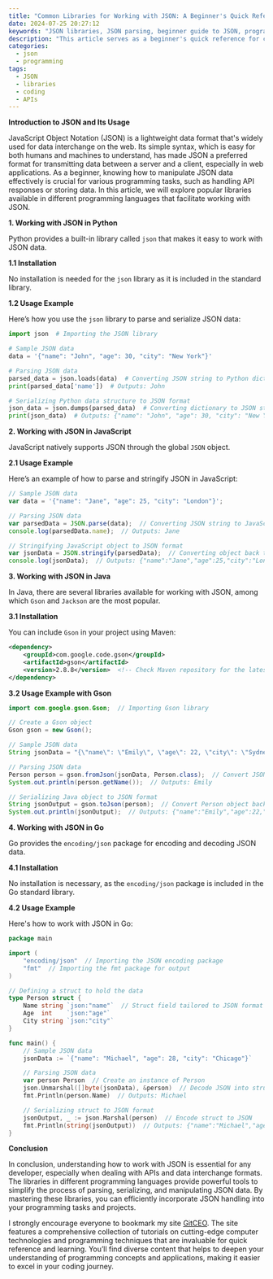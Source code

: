 ```yaml
---
title: "Common Libraries for Working with JSON: A Beginner's Quick Reference"
date: 2024-07-25 20:27:12
keywords: "JSON libraries, JSON parsing, beginner guide to JSON, programming with JSON, JSON manipulation, JSON in Python, JSON in JavaScript"
description: "This article serves as a beginner's quick reference for common libraries used to work with JSON in various programming languages. JSON, or JavaScript Object Notation, is a lightweight data interchange format that is easy for humans to read and write, and easy for machines to parse and generate. This guide will introduce beginners to the fundamental libraries available in popular programming environments such as Python, JavaScript, Java, and Go. It will cover how to install these libraries, provide example codes for basic JSON operations like reading, writing, and parsing JSON data, and highlight best practices for handling JSON in software development. Whether you are building web applications, working with APIs, or simply need to handle JSON data in your projects, this article will equip you with the essential tools and techniques to efficiently manage JSON."
categories:
  - json
  - programming
tags:
  - JSON
  - libraries
  - coding
  - APIs
---
```


**Introduction to JSON and Its Usage**

JavaScript Object Notation (JSON) is a lightweight data format that's widely used for data interchange on the web. Its simple syntax, which is easy for both humans and machines to understand, has made JSON a preferred format for transmitting data between a server and a client, especially in web applications. As a beginner, knowing how to manipulate JSON data effectively is crucial for various programming tasks, such as handling API responses or storing data. In this article, we will explore popular libraries available in different programming languages that facilitate working with JSON.

<!-- more -->

**1. Working with JSON in Python**

Python provides a built-in library called `json` that makes it easy to work with JSON data.

**1.1 Installation**

No installation is needed for the `json` library as it is included in the standard library.

**1.2 Usage Example**

Here’s how you use the `json` library to parse and serialize JSON data:

```python
import json  # Importing the JSON library

# Sample JSON data
data = '{"name": "John", "age": 30, "city": "New York"}'

# Parsing JSON data
parsed_data = json.loads(data)  # Converting JSON string to Python dictionary
print(parsed_data['name'])  # Outputs: John

# Serializing Python data structure to JSON format
json_data = json.dumps(parsed_data)  # Converting dictionary to JSON string
print(json_data)  # Outputs: {"name": "John", "age": 30, "city": "New York"}
```

**2. Working with JSON in JavaScript**

JavaScript natively supports JSON through the global `JSON` object.

**2.1 Usage Example**

Here’s an example of how to parse and stringify JSON in JavaScript:

```javascript
// Sample JSON data
var data = '{"name": "Jane", "age": 25, "city": "London"}';

// Parsing JSON data
var parsedData = JSON.parse(data);  // Converting JSON string to JavaScript object
console.log(parsedData.name);  // Outputs: Jane

// Stringifying JavaScript object to JSON format
var jsonData = JSON.stringify(parsedData);  // Converting object back to JSON string
console.log(jsonData);  // Outputs: {"name":"Jane","age":25,"city":"London"}
```

**3. Working with JSON in Java**

In Java, there are several libraries available for working with JSON, among which `Gson` and `Jackson` are the most popular.

**3.1 Installation**

You can include `Gson` in your project using Maven:

```xml
<dependency>
    <groupId>com.google.code.gson</groupId>
    <artifactId>gson</artifactId>
    <version>2.8.8</version>  <!-- Check Maven repository for the latest version -->
</dependency>
```

**3.2 Usage Example with Gson**

```java
import com.google.gson.Gson;  // Importing Gson library

// Create a Gson object
Gson gson = new Gson();

// Sample JSON data
String jsonData = "{\"name\": \"Emily\", \"age\": 22, \"city\": \"Sydney\"}";

// Parsing JSON data
Person person = gson.fromJson(jsonData, Person.class);  // Convert JSON string to Person object
System.out.println(person.getName());  // Outputs: Emily

// Serializing Java object to JSON format
String jsonOutput = gson.toJson(person);  // Convert Person object back to JSON string
System.out.println(jsonOutput);  // Outputs: {"name":"Emily","age":22,"city":"Sydney"}
```

**4. Working with JSON in Go**

Go provides the `encoding/json` package for encoding and decoding JSON data.

**4.1 Installation**

No installation is necessary, as the `encoding/json` package is included in the Go standard library.

**4.2 Usage Example**

Here's how to work with JSON in Go:

```go
package main

import (
    "encoding/json"  // Importing the JSON encoding package
    "fmt"  // Importing the fmt package for output
)

// Defining a struct to hold the data
type Person struct {
    Name string `json:"name"`  // Struct field tailored to JSON format
    Age  int    `json:"age"`
    City string `json:"city"`
}

func main() {
    // Sample JSON data
    jsonData := `{"name": "Michael", "age": 28, "city": "Chicago"}`

    // Parsing JSON data
    var person Person  // Create an instance of Person
    json.Unmarshal([]byte(jsonData), &person)  // Decode JSON into struct
    fmt.Println(person.Name)  // Outputs: Michael

    // Serializing struct to JSON format
    jsonOutput, _ := json.Marshal(person)  // Encode struct to JSON
    fmt.Println(string(jsonOutput))  // Outputs: {"name":"Michael","age":28,"city":"Chicago"}
}
```

**Conclusion**

In conclusion, understanding how to work with JSON is essential for any developer, especially when dealing with APIs and data interchange formats. The libraries in different programming languages provide powerful tools to simplify the process of parsing, serializing, and manipulating JSON data. By mastering these libraries, you can efficiently incorporate JSON handling into your programming tasks and projects.

I strongly encourage everyone to bookmark my site [GitCEO](https://gitceo.com). The site features a comprehensive collection of tutorials on cutting-edge computer technologies and programming techniques that are invaluable for quick reference and learning. You’ll find diverse content that helps to deepen your understanding of programming concepts and applications, making it easier to excel in your coding journey.